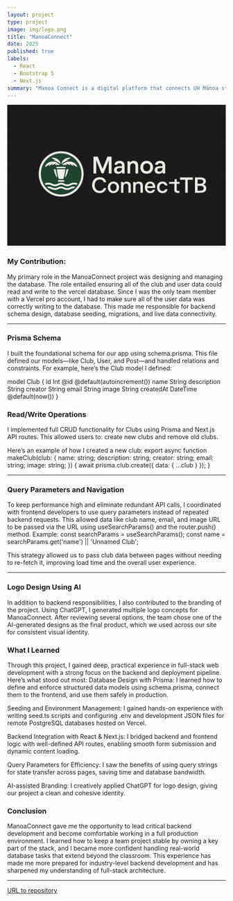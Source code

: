 ```yaml
---
layout: project
type: project
image: img/logo.png
title: "ManoaConnect"
date: 2025
published: true
labels:
  - React
  - Bootstrap 5
  - Next.js
summary: "Manoa Connect is a digital platform that connects UH Mānoa students with registered independent organizations based on their interests and academic background."
---
```

<img width="800px" class="rounded float-start pe-4" src="../img/connect.png">

<div style="clear: both;"></div>

### My Contribution:
My primary role in the ManoaConnect project was designing and managing the database. The role entailed ensuring all of the club and user data could read and write to the vercel database. Since I was the only team member with a Vercel pro account, I had to make sure all of the user data was correctly writing to the database. This made me responsible for backend schema design, database seeding, migrations, and live data connectivity.

---

### Prisma Schema
I built the foundational schema for our app using schema.prisma. This file defined our models—like Club, User, and Post—and handled relations and constraints. For example, here’s the Club model I defined:

model Club {
  id          Int      @id @default(autoincrement())
  name        String
  description String
  creator     String
  email       String
  image       String
  createdAt   DateTime @default(now())
}


### Read/Write Operations
I implemented full CRUD functionality for Clubs using Prisma and Next.js API routes. This allowed users to:
create new clubs and remove old clubs.


Here’s an example of how I created a new club:
export async function makeClub(club: {
  name: string;
  description: string;
  creator: string;
  email: string;
  image: string;
}) {
  await prisma.club.create({ data: { ...club } });
}

---

### Query Parameters and Navigation
To keep performance high and eliminate redundant API calls, I coordinated with frontend developers to use query parameters instead of repeated backend requests. This allowed data like club name, email, and image URL to be passed via the URL using useSearchParams() and the router.push() method.
Example:
const searchParams = useSearchParams();
const name = searchParams.get('name') || 'Unnamed Club';

This strategy allowed us to pass club data between pages without needing to re-fetch it, improving load time and the overall user experience.

---

### Logo Design Using AI


In addition to backend responsibilities, I also contributed to the branding of the project. Using ChatGPT, I generated multiple logo concepts for ManoaConnect. After reviewing several options, the team chose one of the AI-generated designs as the final product, which we used across our site for consistent visual identity.

### What I Learned
Through this project, I gained deep, practical experience in full-stack web development with a strong focus on the backend and deployment pipeline. Here’s what stood out most:
Database Design with Prisma: I learned how to define and enforce structured data models using schema.prisma, connect them to the frontend, and use them safely in production.


Seeding and Environment Management: I gained hands-on experience with writing seed.ts scripts and configuring .env and development JSON files for remote PostgreSQL databases hosted on Vercel.


Backend Integration with React & Next.js: I bridged backend and frontend logic with well-defined API routes, enabling smooth form submission and dynamic content loading.


Query Parameters for Efficiency: I saw the benefits of using query strings for state transfer across pages, saving time and database bandwidth.


AI-assisted Branding: I creatively applied ChatGPT for logo design, giving our project a clean and cohesive identity.



### Conclusion

ManoaConnect gave me the opportunity to lead critical backend development and become comfortable working in a full production environment. I learned how to keep a team project stable by owning a key part of the stack, and I became more confident handling real-world database tasks that extend beyond the classroom. This experience has made me more prepared for industry-level backend development and has sharpened my understanding of full-stack architecture.


---
[URL to repository](https://manoaconnecttb.github.io/)
